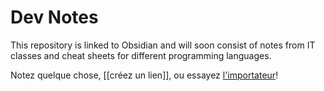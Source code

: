# Dev Notes
This repository is linked to Obsidian and will soon consist of notes from IT classes and cheat sheets for different programming languages.

Notez quelque chose, [[créez un lien]], ou essayez [l'importateur](https://help.obsidian.md/Plugins/Importer)!
